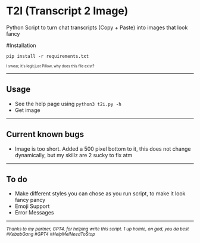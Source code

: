 # T2I (Transcript 2 Image)
Python Script to turn chat transcripts (Copy + Paste) into images that look fancy  


#Installation

```pip install -r requirements.txt```

<sub> <sub> I swear, it's legit just Pillow, why does this file exist? </sub> </sub>

---

## Usage

* See the help page using ```python3 t2i.py -h```
* Get image

---

## Current known bugs
* Image is too short. Added a 500 pixel bottom to it, this does not change dynamically, but my skillz are 2 sucky to fix atm

---

## To do
* Make different styles you can chose as you run script, to make it look fancy pancy
* Emoji Support
* Error Messages

---

<sup>*Thanks to my partner, GPT4, for helping write this script. 1 up homie, on god, you da best #KebabGang #GPT4 #HelpMeINeedToStop*</sup>
